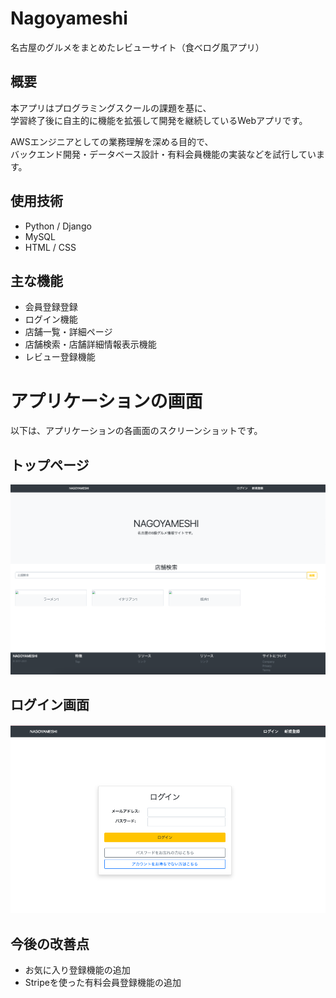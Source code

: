 # Nagoyameshi 
名古屋のグルメをまとめたレビューサイト（食べログ風アプリ）

## 概要
本アプリはプログラミングスクールの課題を基に、  
学習終了後に自主的に機能を拡張して開発を継続しているWebアプリです。  

AWSエンジニアとしての業務理解を深める目的で、  
バックエンド開発・データベース設計・有料会員機能の実装などを試行しています。

## 使用技術
- Python / Django
- MySQL
- HTML / CSS 

## 主な機能
- 会員登録登録
- ログイン機能
- 店舗一覧・詳細ページ
- 店舗検索・店舗詳細情報表示機能
- レビュー登録機能

# アプリケーションの画面
以下は、アプリケーションの各画面のスクリーンショットです。

## トップページ
![top page](./docs/toppage.png)

## ログイン画面
![login](./docs/login.png)

## 今後の改善点
- お気に入り登録機能の追加
- Stripeを使った有料会員登録機能の追加




